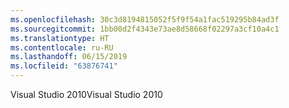 ```yaml
---
ms.openlocfilehash: 30c3d8194815052f5f9f54a1fac519295b84ad3f
ms.sourcegitcommit: 1bb00d2f4343e73ae8d58668f02297a3cf10a4c1
ms.translationtype: HT
ms.contentlocale: ru-RU
ms.lasthandoff: 06/15/2019
ms.locfileid: "63876741"
---
```

<span data-ttu-id="65eaa-101">Visual Studio 2010</span><span class="sxs-lookup"><span data-stu-id="65eaa-101">Visual Studio 2010</span></span>